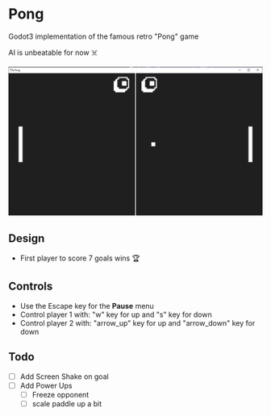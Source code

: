 # Pong

Godot3 implementation of the famous retro "Pong" game

AI is unbeatable for now ☠️

![screenshot](https://raw.githubusercontent.com/Crossfire972/pong/master/img/screenshot.jpg)

## Design

- First player to score 7 goals wins 🏆

## Controls

- Use the Escape key for the **Pause** menu
- Control player 1 with: "w" key for up and "s" key for down
- Control player 2 with: "arrow_up" key for up and "arrow_down" key for down

## Todo

- [ ] Add Screen Shake on goal
- [ ] Add Power Ups
  - [ ] Freeze opponent
  - [ ] scale paddle up a bit

